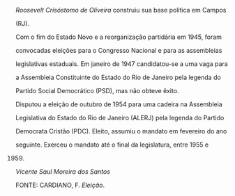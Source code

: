 

*Roosevelt Crisóstomo de Oliveira* construiu sua base política em Campos

(RJ).



Com o fim do Estado Novo e a reorganização partidária em 1945, foram

convocadas eleições para o Congresso Nacional e para as assembleias

legislativas estaduais. Em janeiro de 1947 candidatou-se a uma vaga para

a Assembleia Constituinte do Estado do Rio de Janeiro pela legenda do

Partido Social Democrático (PSD), mas não obteve êxito.



Disputou a eleição de outubro de 1954 para uma cadeira na Assembleia

Legislativa do Estado do Rio de Janeiro (ALERJ) pela legenda do Partido

Democrata Cristão (PDC). Eleito, assumiu o mandato em fevereiro do ano

seguinte. Exerceu o mandato até o final da legislatura, entre 1955 e

1959.



*Vicente Saul Moreira dos Santos*



FONTE: CARDIANO, F. *Eleição*.

